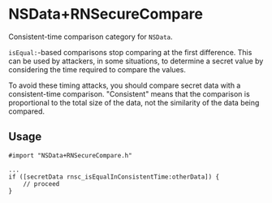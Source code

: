 # NSData+RNSecureCompare

Consistent-time comparison category for `NSData`.

`isEqual:`-based comparisons stop comparing at the first difference. This can be used by attackers, in some situations, to determine a secret value by considering the time required to compare the values.

To avoid these timing attacks, you should compare secret data with a consistent-time comparison. "Consistent" means that the comparison is proportional to the total size of the data, not the similarity of the data being compared.

## Usage

```objc
#import "NSData+RNSecureCompare.h"

...
if ([secretData rnsc_isEqualInConsistentTime:otherData]) {
    // proceed
}
```
